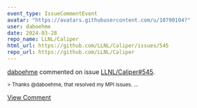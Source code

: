 ```yaml
---
event_type: IssueCommentEvent
avatar: "https://avatars.githubusercontent.com/u/10790104?"
user: daboehme
date: 2024-03-28
repo_name: LLNL/Caliper
html_url: https://github.com/LLNL/Caliper/issues/545
repo_url: https://github.com/LLNL/Caliper
---
```


<a href='https://github.com/daboehme' target='_blank'>daboehme</a> commented on issue <a href='https://github.com/LLNL/Caliper/issues/545' target='_blank'>LLNL/Caliper#545</a>.

<small>> Thanks @daboehme, that resolved my MPI issues....</small>

<a href='https://github.com/LLNL/Caliper/issues/545' target='_blank'>View Comment</a>